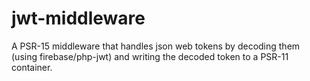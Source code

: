 # jwt-middleware
A PSR-15 middleware that handles json web tokens by decoding them (using firebase/php-jwt) and writing the decoded token to a PSR-11 container.
